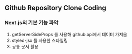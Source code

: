 ## Github Repository Clone Coding

### Next.js의 기본 기능 파악

1. getServerSideProps 를 사용해 github api에서 데이터 가져옴
2. styled-jsx 를 사용한 스타일링
3. 공통 문서 활용

